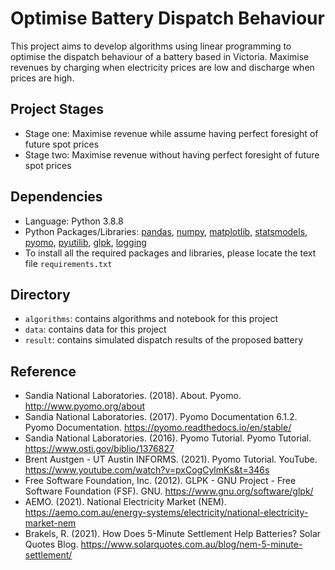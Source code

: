# Optimise Battery Dispatch Behaviour

This project aims to develop algorithms using linear programming to optimise the dispatch behaviour of a battery based in Victoria. Maximise revenues by charging when electricity prices are low and discharge when prices are high.

## Project Stages
- Stage one: Maximise revenue while assume having perfect foresight of future spot prices
- Stage two: Maximise revenue without having perfect foresight of future spot prices

## Dependencies
- Language: Python 3.8.8
- Python Packages/Libraries: [pandas](https://pandas.pydata.org), [numpy](https://numpy.org), [matplotlib](https://matplotlib.org), [statsmodels](https://www.statsmodels.org/stable/index.html), [pyomo](http://www.pyomo.org), [pyutilib](https://github.com/PyUtilib/pyutilib), [glpk](https://www.gnu.org/software/glpk/), [logging](https://docs.python.org/3/library/logging.html)
- To install all the required packages and libraries, please locate the text file `requirements.txt`

## Directory
- `algorithms`: contains algorithms and notebook for this project
- `data`: contains data for this project
- `result`: contains simulated dispatch results of the proposed battery

## Reference 
- Sandia National Laboratories. (2018). About. Pyomo. http://www.pyomo.org/about
- Sandia National Laboratories. (2017). Pyomo Documentation 6.1.2. Pyomo Documentation. https://pyomo.readthedocs.io/en/stable/
- Sandia National Laboratories. (2016). Pyomo Tutorial. Pyomo Tutorial. https://www.osti.gov/biblio/1376827
- Brent Austgen - UT Austin INFORMS. (2021). Pyomo Tutorial. YouTube. https://www.youtube.com/watch?v=pxCogCylmKs&t=346s
- Free Software Foundation, Inc. (2012). GLPK - GNU Project - Free Software Foundation (FSF). GNU. https://www.gnu.org/software/glpk/
- AEMO. (2021). National Electricity Market (NEM). https://aemo.com.au/energy-systems/electricity/national-electricity-market-nem
- Brakels, R. (2021). How Does 5-Minute Settlement Help Batteries? Solar Quotes Blog. https://www.solarquotes.com.au/blog/nem-5-minute-settlement/